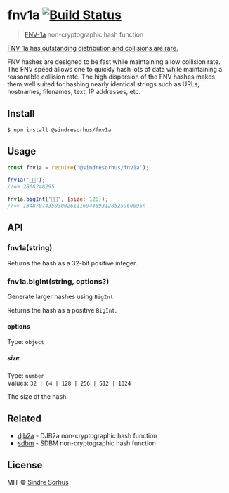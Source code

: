# fnv1a [![Build Status](https://travis-ci.org/sindresorhus/fnv1a.svg?branch=master)](https://travis-ci.org/sindresorhus/fnv1a)

> [FNV-1a](https://en.wikipedia.org/wiki/Fowler%E2%80%93Noll%E2%80%93Vo_hash_function) non-cryptographic hash function

[FNV-1a has outstanding distribution and collisions are rare.](https://softwareengineering.stackexchange.com/questions/49550/which-hashing-algorithm-is-best-for-uniqueness-and-speed/145633#145633)

FNV hashes are designed to be fast while maintaining a low collision rate. The FNV speed allows one to quickly hash lots of data while maintaining a reasonable collision rate. The high dispersion of the FNV hashes makes them well suited for hashing nearly identical strings such as URLs, hostnames, filenames, text, IP addresses, etc.

## Install

```
$ npm install @sindresorhus/fnv1a
```

## Usage

```js
const fnv1a = require('@sindresorhus/fnv1a');

fnv1a('🦄🌈');
//=> 2868248295

fnv1a.bigInt('🦄🌈', {size: 128});
//=> 13487074350300261116944693128525960095n
```

## API

### fnv1a(string)

Returns the hash as a 32-bit positive integer.

### fnv1a.bigInt(string, options?)

Generate larger hashes using `BigInt`.

Returns the hash as a positive `BigInt`.

#### options

Type: `object`

##### size

Type: `number`\
Values: `32 | 64 | 128 | 256 | 512 | 1024`

The size of the hash.

## Related

- [djb2a](https://github.com/sindresorhus/djb2a) - DJB2a non-cryptographic hash function
- [sdbm](https://github.com/sindresorhus/sdbm) - SDBM non-cryptographic hash function


## License

MIT © [Sindre Sorhus](https://sindresorhus.com)
